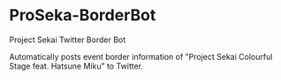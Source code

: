 # ProSeka-BorderBot
 Project Sekai Twitter Border Bot
 
 Automatically posts event border information of "Project Sekai Colourful Stage feat. Hatsune Miku" to Twitter.
